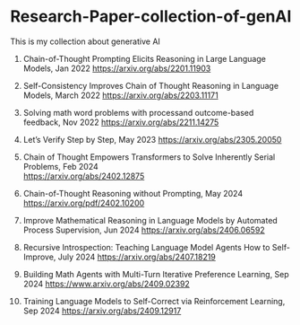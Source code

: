 # Research-Paper-collection-of-genAI

This is my collection about generative AI

1. Chain-of-Thought Prompting Elicits Reasoning in Large Language Models, Jan 2022
      https://arxiv.org/abs/2201.11903

2. Self-Consistency Improves Chain of Thought Reasoning in Language Models, March 2022
      https://arxiv.org/abs/2203.11171

3. Solving math word problems with processand outcome-based feedback, Nov 2022
      https://arxiv.org/abs/2211.14275

4. Let’s Verify Step by Step, May 2023
      https://arxiv.org/abs/2305.20050

5. Chain of Thought Empowers Transformers to Solve Inherently Serial Problems, Feb 2024   
      https://arxiv.org/abs/2402.12875

6. Chain-of-Thought Reasoning without Prompting, May 2024
      https://arxiv.org/pdf/2402.10200
           
7. Improve Mathematical Reasoning in Language Models by Automated Process Supervision, Jun 2024
      https://arxiv.org/abs/2406.06592

8. Recursive Introspection: Teaching Language Model Agents How to Self-Improve, July 2024
      https://arxiv.org/abs/2407.18219

9. Building Math Agents with Multi-Turn Iterative Preference Learning, Sep 2024
      https://www.arxiv.org/abs/2409.02392

10. Training Language Models to Self-Correct via Reinforcement Learning, Sep 2024
     https://arxiv.org/abs/2409.12917
   
